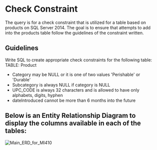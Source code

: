 # Check Constraint
The query is for a check constraint that is utilized for a table based on products on SQL Server 2014. The goal is to ensure that attempts to add into the products table follow the guidelines of the constraint written.

## Guidelines
Write SQL to create appropriate check constraints for the following table:
TABLE: Product 
- Category may be NULL or it is one of two values 'Perishable' or 'Durable'
- Subcategory is always NULL if category is NULL
- UPC_CODE is always 32 characters and is allowed to have only alphabets, digits, hyphen
- dateIntroduced cannot be more than 6 months into the future

## Below is an Entity Relationship Diagram to display the columns available in each of the tables:
![Main_ERD_for_MI410](https://user-images.githubusercontent.com/68878624/146239408-6b717748-7eec-4a26-9a68-65a8f6a8a5ab.png)

